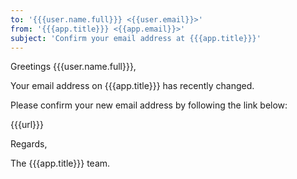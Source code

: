 ```yaml
---
to: '{{{user.name.full}}} <{{user.email}}>'
from: '{{{app.title}}} <{{app.email}}>'
subject: 'Confirm your email address at {{{app.title}}}'
---
```

Greetings {{{user.name.full}}},

Your email address on {{{app.title}}} has recently changed.

Please confirm your new email address by following the link below:

{{{url}}}

Regards,

The {{{app.title}}} team.